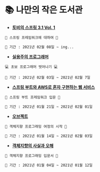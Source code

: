 # 📚 나만의 작은 도서관
- [**토비의 스프링 3.1 Vol. 1**]()
```
🍃 스프링 프레임워크에 대하여 🍃

📆 기간 : 2021년 02월 08일 ~ ing...
```


- [**실용주의 프로그래머**]()
```
💻 초보 프로그래머 벗어나기 💻

📆 기간 : 2021년 02월 03일 ~ 2021년 02월 7일
```

- [**스프링 부트와 AWS로 혼자 구현하는 웹 서비스**](https://github.com/vrang-v/springboot-webservice-demo)
```
🌱 스프링 부트 프레임워크 입문 🌱

📆 기간 : 2021년 01월 21일 ~ 2021년 02월 01일
```

- [**오브젝트**](https://github.com/vrang-v/library/tree/main/%EC%98%A4%EB%B8%8C%EC%A0%9D%ED%8A%B8)
```
🚀 객체지향 프로그래밍 여정의 시작 🚀

📆 기간 : 2021년 01월 14일 ~ 2021년 02월 03일
```

- [**객체지향의 사실과 오해**](https://github.com/vrang-v/library/tree/main/%EA%B0%9D%EC%B2%B4%EC%A7%80%ED%96%A5%EC%9D%98%20%EC%82%AC%EC%8B%A4%EA%B3%BC%20%EC%98%A4%ED%95%B4)
```
🐣 객체지향 프로그래밍 입문서 🐣

📆 기간 : 2021년 01월 04일 ~ 2021년 01월 12일
```
